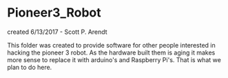 # Pioneer3_Robot

created 6/13/2017 - Scott P. Arendt

This folder was created to provide software for other people interested in hacking the pioneer 3 robot.  As the hardware built 
them is aging it makes more sense to replace it with arduino's and Raspberry Pi's.  That is what we plan to do here.



